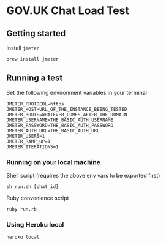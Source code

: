 # GOV.UK Chat Load Test

## Getting started

Install `jmeter`

```shell
brew install jmeter
```

## Running a test

Set the following environment variables in your terminal

```shell
JMETER_PROTOCOL=https
JMETER_HOST=URL_OF_THE_INSTANCE_BEING_TESTED
JMETER_ROUTE=WHATEVER_COMES_AFTER_THE_DOMAIN
JMETER_USERNAME=THE_BASIC_AUTH_USERNAME
JMETER_PASSWORD=THE_BASIC_AUTH_PASSWORD
JMETER_AUTH_URL=THE_BASIC_AUTH_URL
JMETER_USERS=1
JMETER_RAMP_UP=1
JMETER_ITERATIONS=1
```

### Running on your local machine

Shell script (requires the above env vars to be exported first)

```shell
sh run.sh [chat_id]
```

Ruby convenience script

```shell
ruby run.rb
```

### Using Heroku local

```shell
heroku local
```
